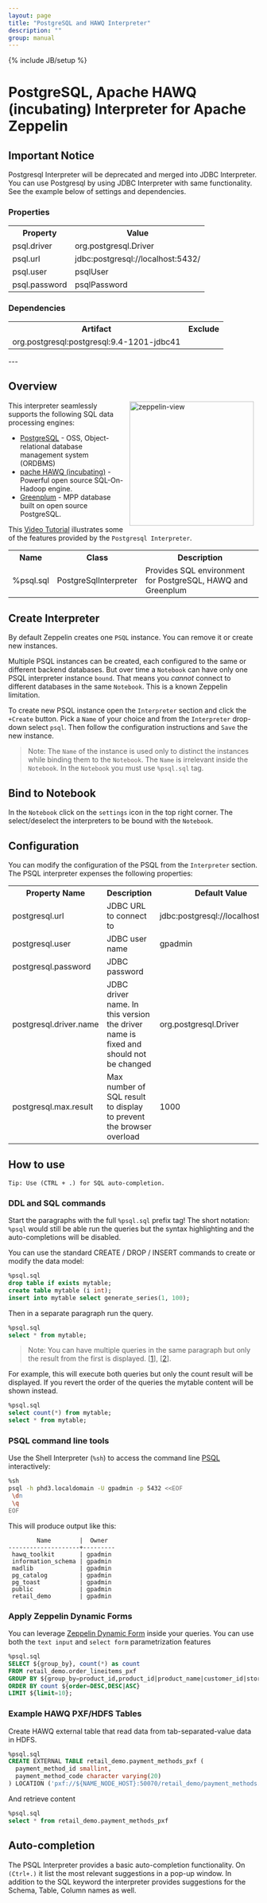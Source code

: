 ```yaml
---
layout: page
title: "PostgreSQL and HAWQ Interpreter"
description: ""
group: manual
---
```

{% include JB/setup %}

# PostgreSQL, Apache HAWQ (incubating) Interpreter for Apache Zeppelin

<div id="toc"></div>

## Important Notice

Postgresql Interpreter will be deprecated and merged into JDBC Interpreter. You can use Postgresql by using JDBC Interpreter with same functionality. See the example below of settings and dependencies.

### Properties
<table class="table-configuration">
  <tr>
    <th>Property</th>
    <th>Value</th>
  </tr>
  <tr>
    <td>psql.driver</td>
    <td>org.postgresql.Driver</td>
  </tr>
  <tr>
    <td>psql.url</td>
    <td>jdbc:postgresql://localhost:5432/</td>
  </tr>
  <tr>
    <td>psql.user</td>
    <td>psqlUser</td>
  </tr>
  <tr>
    <td>psql.password</td>
    <td>psqlPassword</td>
  </tr>
</table>

### Dependencies
<table class="table-configuration">
  <tr>
    <th>Artifact</th>
    <th>Exclude</th>
  </tr>
  <tr>
    <td>org.postgresql:postgresql:9.4-1201-jdbc41</td>
    <td></td>
  </tr>
</table>
---

## Overview

[<img align="right" src="http://img.youtube.com/vi/wqXXQhJ5Uk8/0.jpg" alt="zeppelin-view" hspace="10" width="250"></img>](https://www.youtube.com/watch?v=wqXXQhJ5Uk8)

This interpreter seamlessly supports the following SQL data processing engines:

* [PostgreSQL](http://www.postgresql.org/) - OSS, Object-relational database management system (ORDBMS)
* [pache HAWQ (incubating)](http://hawq.incubator.apache.org/) - Powerful open source SQL-On-Hadoop engine.
* [Greenplum](http://pivotal.io/big-data/pivotal-greenplum-database) - MPP database built on open source PostgreSQL.

This [Video Tutorial](https://www.youtube.com/watch?v=wqXXQhJ5Uk8) illustrates some of the features provided by the `Postgresql Interpreter`.

<table class="table-configuration">
  <tr>
    <th>Name</th>
    <th>Class</th>
    <th>Description</th>
  </tr>
  <tr>
    <td>%psql.sql</td>
    <td>PostgreSqlInterpreter</td>
    <td>Provides SQL environment for PostgreSQL, HAWQ and Greenplum</td>
  </tr>
</table>

## Create Interpreter
By default Zeppelin creates one `PSQL` instance. You can remove it or create new instances.

Multiple PSQL instances can be created, each configured to the same or different backend databases. But over time a  `Notebook` can have only one PSQL interpreter instance `bound`. That means you _cannot_ connect to different databases in the same `Notebook`. This is a known Zeppelin limitation.

To create new PSQL instance open the `Interpreter` section and click the `+Create` button. Pick a `Name` of your choice and from the `Interpreter` drop-down select `psql`.  Then follow the configuration instructions and `Save` the new instance.

> Note: The `Name` of the instance is used only to distinct the instances while binding them to the `Notebook`. The `Name` is irrelevant inside the `Notebook`. In the `Notebook` you must use `%psql.sql` tag.

## Bind to Notebook
In the `Notebook` click on the `settings` icon in the top right corner. The select/deselect the interpreters to be bound with the `Notebook`.

## Configuration
You can modify the configuration of the PSQL from the `Interpreter` section.  The PSQL interpreter expenses the following properties:

<table class="table-configuration">
  <tr>
    <th>Property Name</th>
    <th>Description</th>
    <th>Default Value</th>
  </tr>
  <tr>
    <td>postgresql.url</td>
    <td>JDBC URL to connect to </td>
    <td>jdbc:postgresql://localhost:5432</td>
  </tr>
  <tr>
    <td>postgresql.user</td>
    <td>JDBC user name</td>
    <td>gpadmin</td>
  </tr>
  <tr>
    <td>postgresql.password</td>
    <td>JDBC password</td>
    <td></td>
  </tr>
  <tr>
    <td>postgresql.driver.name</td>
    <td>JDBC driver name. In this version the driver name is fixed and should not be changed</td>
    <td>org.postgresql.Driver</td>
  </tr>
  <tr>
    <td>postgresql.max.result</td>
    <td>Max number of SQL result to display to prevent the browser overload</td>
    <td>1000</td>
  </tr>
</table>

## How to use
```
Tip: Use (CTRL + .) for SQL auto-completion.
```

### DDL and SQL commands
Start the paragraphs with the full `%psql.sql` prefix tag! The short notation: `%psql` would still be able run the queries but the syntax highlighting and the auto-completions will be disabled.

You can use the standard CREATE / DROP / INSERT commands to create or modify the data model:

```sql
%psql.sql
drop table if exists mytable;
create table mytable (i int);
insert into mytable select generate_series(1, 100);
```

Then in a separate paragraph run the query.

```sql
%psql.sql
select * from mytable;
```

> Note: You can have multiple queries in the same paragraph but only the result from the first is displayed. [[1](https://issues.apache.org/jira/browse/ZEPPELIN-178)], [[2](https://issues.apache.org/jira/browse/ZEPPELIN-212)].

For example, this will execute both queries but only the count result will be displayed. If you revert the order of the queries the mytable content will be shown instead.

```sql
%psql.sql
select count(*) from mytable;
select * from mytable;
```

### PSQL command line tools
Use the Shell Interpreter (`%sh`) to access the command line [PSQL](http://www.postgresql.org/docs/9.4/static/app-psql.html) interactively:

```bash
%sh
psql -h phd3.localdomain -U gpadmin -p 5432 <<EOF
 \dn  
 \q
EOF
```

This will produce output like this:

```
        Name        |  Owner  
--------------------+---------
 hawq_toolkit       | gpadmin
 information_schema | gpadmin
 madlib             | gpadmin
 pg_catalog         | gpadmin
 pg_toast           | gpadmin
 public             | gpadmin
 retail_demo        | gpadmin
```

### Apply Zeppelin Dynamic Forms
You can leverage [Zeppelin Dynamic Form](../manual/dynamicform.html) inside your queries. You can use both the `text input` and `select form` parametrization features

```sql
%psql.sql
SELECT ${group_by}, count(*) as count
FROM retail_demo.order_lineitems_pxf
GROUP BY ${group_by=product_id,product_id|product_name|customer_id|store_id}
ORDER BY count ${order=DESC,DESC|ASC}
LIMIT ${limit=10};
```

### Example HAWQ PXF/HDFS Tables
Create HAWQ external table that read data from tab-separated-value data in HDFS.

```sql
%psql.sql
CREATE EXTERNAL TABLE retail_demo.payment_methods_pxf (
  payment_method_id smallint,
  payment_method_code character varying(20)
) LOCATION ('pxf://${NAME_NODE_HOST}:50070/retail_demo/payment_methods.tsv.gz?profile=HdfsTextSimple') FORMAT 'TEXT' (DELIMITER = E'\t');
```

And retrieve content

```sql
%psql.sql
select * from retail_demo.payment_methods_pxf
```

## Auto-completion
The PSQL Interpreter provides a basic auto-completion functionality. On `(Ctrl+.)` it list the most relevant suggestions in a pop-up window. In addition to the SQL keyword the interpreter provides suggestions for the Schema, Table, Column names as well.
